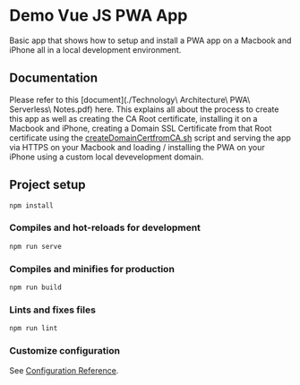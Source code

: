 # Demo Vue JS PWA App

Basic app that shows how to setup and install a PWA app on a Macbook and iPhone all in a local development environment.

## Documentation

Please refer to this [document](./Technology\ Architecture\ PWA\ Serverless\ Notes.pdf) here. This explains all about the process to create this app as well as creating the CA Root certificate, installing it on a Macbook and iPhone, creating a Domain SSL Certificate from that Root certificate using the [createDomainCertfromCA.sh](./createDomainCertfromCA.sh) script and serving the app via HTTPS on your Macbook and loading / installing the PWA on your iPhone using a custom local devevelopment domain.

## Project setup
```
npm install
```

### Compiles and hot-reloads for development
```
npm run serve
```

### Compiles and minifies for production
```
npm run build
```

### Lints and fixes files
```
npm run lint
```

### Customize configuration
See [Configuration Reference](https://cli.vuejs.org/config/).
